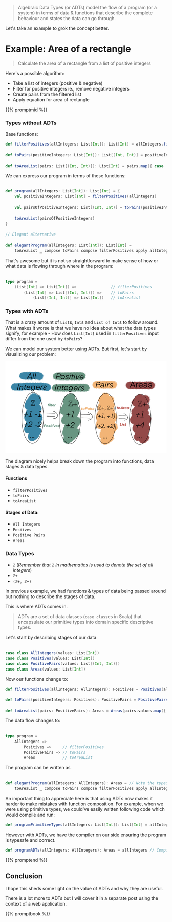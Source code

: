 <!--
.. title: Introduction to ADTs (Algebraic Data Types)
.. slug: introduction-to-adts
.. date: 2020-04-14 00:31:05 UTC+02:00
.. tags: software design, functional programming, programming, scala, FP for sceptics
.. category: 
.. link: 
.. description: Introduction to Algebraic Data Types. A detailed beginner friendly tutorial on why and how to use ADTs.
.. type: text
-->

> Algebraic Data Types (or ADTs) model the flow of a program (or a system) in terms of data & functions that describe the complete behaviour and states the data can go through.

Let's take an example to grok the concept better.

# Example: Area of a rectangle

> Calculate the area of a rectangle from a list of positive integers

Here's a possible algorithm:

* Take a list of integers (positive & negative)
* Filter for positive integers ie., remove negative integers
* Create pairs from the filtered list
* Apply equation for area of rectangle

{{% promptmid %}}

### Types without ADTs

Base functions:

```scala
def filterPositives(allIntegers: List[Int]): List[Int] = allIntegers.filter(_ > 0)

def toPairs(positiveIntegers: List[Int]): List[(Int, Int)] = positiveIntegers.map(i => (i, i))

def toAreaList(pairs: List[(Int, Int)]): List[Int] = pairs.map({ case (l: Int, b: Int) => l * b })
```

We can express our program in terms of these functions:

```scala

def program(allIntegers: List[Int]): List[Int] = {
    val positiveIntegers: List[Int] = filterPositives(allIntegers)

    val pairsOfPositiveIntegers: List[(Int, Int)] = toPairs(positiveIntegers)
    
    toAreaList(pairsOfPositiveIntegers)
}

// Elegant alternative

def elegantProgram(allIntegers: List[Int]): List[Int] =
    toAreaList _ compose toPairs compose filterPositives apply allIntegers

```

That's awesome but it is not so straightforward to make sense of how or what data is flowing through where in the program:

```scala

type program = 
    (List[Int] => List[Int]) =>               // filterPositives
        (List[Int] => List[(Int, Int)]) =>    // toPairs 
            (List[(Int, Int)] => List[Int])   // toAreaList

```

### Types with ADTs

That is a crazy amount of `List`s, `Int`s and `List of Int`s to follow around. What makes it worse is that we have no idea about what the data types signify, for example - How does `List[Int]` used in `filterPositives` input differ from the one used by `toPairs`?

We can model our system better using ADTs. But first, let's start by visualizing our problem:

![ADT Flow](/images/adt-flow.png)

The diagram nicely helps break down the program into functions, data stages & data types.

#### Functions

* `filterPositives`
* `toPairs`
* `toAreaList`

#### Stages of Data:

* `All Integers`
* `Posiives`
* `Positive Pairs`
* `Areas`

### Data Types

* `ℤ` (_Remember that `ℤ` in mathematics is used to denote the set of all integers_)
* `ℤ+`
* `(ℤ+, ℤ+)`

In previous example, we had functions & types of data being passed around but nothing to describe the stages of data.

This is where ADTs comes in.

> ADTs are a set of data classes (`case class`es in Scala) that encapsulate our primitive types into domain specific descriptive types.

Let's start by describing stages of our data:

```scala

case class AllIntegers(values: List[Int])
case class Positives(values: List[Int])
case class PositivePairs(values: List[(Int, Int)])
case class Areas(values: List[Int])

```

Now our functions change to:

```scala
def filterPositives(allIntegers: AllIntegers): Positives = Positives(allIntegers.values.filter(_ > 0))

def toPairs(positiveIntegers: Positives): PositivePairs = PositivePairs(positiveIntegers.values.map(i => (i, i)))

def toAreaList(pairs: PositivePairs): Areas = Areas(pairs.values.map({ case PositivePairs(l: Int, b: Int) => l * b }))
```

The data flow changes to:

```scala

type program = 
    AllIntegers =>
        Positives =>     // filterPositives
        PositivePairs => // toPairs
        Areas            // toAreaList
```

The program can be written as

```scala

def elegantProgram(allIntegers: AllIntegers): Areas = // Note the types used for input & output
    toAreaList _ compose toPairs compose filterPositives apply allIntegers

```

An important thing to appreciate here is that using ADTs now makes it harder to make mistakes with function composition. For example, when we were using primitive types, we could've easily written following code which would compile and run:

```scala
def programPrimitiveTypes(allIntegers: List[Int]): List[Int] = allIntegers
```

However with ADTs, we have the compiler on our side ensuring the program is typesafe and correct.

```scala
def programADTs(allIntegers: AllIntegers): Areas = allIntegers // Compiler error!
```

{{% promptend %}}

## Conclusion

I hope this sheds some light on the value of ADTs and why they are useful.

There is a lot more to ADTs but I will cover it in a separate post using the context of a web application.

{{% promptbook %}}